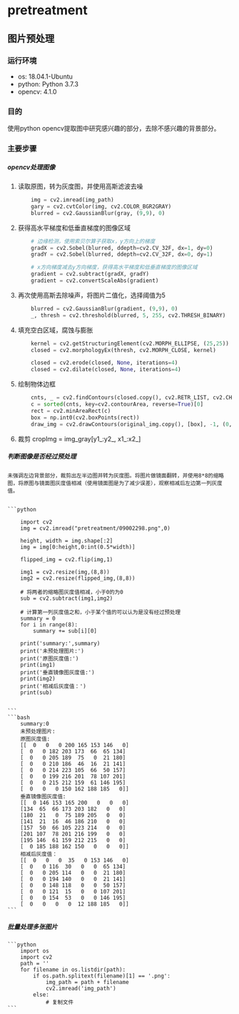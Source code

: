 # pretreatment

## 图片预处理

### 运行环境

- os: 18.04.1-Ubuntu
- python: Python 3.7.3
- opencv: 4.1.0

### 目的

使用python opencv提取图中研究感兴趣的部分，去除不感兴趣的背景部分。

### 主要步骤

##### opencv处理图像

1. 读取原图，转为灰度图，并使用高斯滤波去噪

    ```python
        img = cv2.imread(img_path)
        gary = cv2.cvtColor(img, cv2.COLOR_BGR2GRAY)
        blurred = cv2.GaussianBlur(gray, (9,9), 0)
    ```
2. 获得高水平梯度和低垂直梯度的图像区域
    
    ```python
        # 边缘检测，使用索贝尔算子获取x，y方向上的梯度
        gradX = cv2.Sobel(blurred, ddepth=cv2.CV_32F, dx=1, dy=0)
        gradY = cv2.Sobel(blurred, ddepth=cv2.CV_32F, dx=0, dy=1)

        # x方向梯度减去y方向梯度，获得高水平梯度和低垂直梯度的图像区域
        gradient = cv2.subtract(gradX, gradY)
        gradient = cv2.convertScaleAbs(gradient)
    ```
3. 再次使用高斯去除噪声，将图片二值化，选择阈值为5

    ```python
        blurred = cv2.GaussianBlur(gradient, (9,9), 0)
        _, thresh = cv2.threshold(blurred, 5, 255, cv2.THRESH_BINARY)
    ```
4. 填充空白区域，腐蚀与膨胀

    ```python
        kernel = cv2.getStructuringElement(cv2.MORPH_ELLIPSE, (25,25))
        closed = cv2.morphologyEx(thresh, cv2.MORPH_CLOSE, kernel)

        closed = cv2.erode(closed, None, iterations=4)
        closed = cv2.dilate(closed, None, iterations=4)
    ```
5. 绘制物体边框

    ```python
        cnts, _ = cv2.findContours(closed.copy(), cv2.RETR_LIST, cv2.CHAIN_APPROX_SIMPLE)
        c = sorted(cnts, key=cv2.contourArea, reverse=True)[0]
        rect = cv2.minAreaRect(c)
        box = np.int0(cv2.boxPoints(rect))
        draw_img = cv2.drawContours(original_img.copy(), [box], -1, (0,0,255))
    ```
6. 裁剪
    cropImg = img_gray[y1_:y2_, x1_:x2_]

##### 判断图像是否经过预处理
    
    未强调左边背景部分，裁剪出左半边图并转为灰度图。将图片做镜面翻转，并使用8*8的缩略图，将原图与镜面图灰度值相减（使用镜面图是为了减少误差），观察相减后左边第一列灰度值。
    

    ```python
        
        import cv2
        img = cv2.imread("pretreatment/09002298.png",0)

        height, width = img.shape[:2]
        img = img[0:height,0:int(0.5*width)]
        
        flipped_img = cv2.flip(img,1)
        
        img1 = cv2.resize(img,(8,8))
        img2 = cv2.resize(flipped_img,(8,8))
        
        # 将两者的缩略图灰度值相减，小于0的为0
        sub = cv2.subtract(img1,img2)
        
        # 计算第一列灰度值之和，小于某个值的可以认为是没有经过预处理
        summary = 0
        for i in range(8):
            summary += sub[i][0]
        
        print('summary:',summary)
        print('未预处理图片:')
        print('原图灰度值:')
        print(img1)
        print('垂直镜像图灰度值:')
        print(img2)
        print('相减后灰度值：')
        print(sub)


    ```
    ```bash
        summary:0
        未预处理图片:
        原图灰度值:
        [[  0   0   0 200 165 153 146   0]
        [  0   0 182 203 173  66  65 134]
        [  0   0 205 189  75   0  21 180]
        [  0   0 210 186  46  16  21 141]
        [  0   0 214 223 105  66  50 157]
        [  0   0 199 216 201  78 107 201]
        [  0   0 215 212 159  61 146 195]
        [  0   0   0 150 162 188 185   0]]
        垂直镜像图灰度值:
        [[  0 146 153 165 200   0   0   0]
        [134  65  66 173 203 182   0   0]
        [180  21   0  75 189 205   0   0]
        [141  21  16  46 186 210   0   0]
        [157  50  66 105 223 214   0   0]
        [201 107  78 201 216 199   0   0]
        [195 146  61 159 212 215   0   0]
        [  0 185 188 162 150   0   0   0]]
        相减后灰度值：
        [[  0   0   0  35   0 153 146   0]
        [  0   0 116  30   0   0  65 134]
        [  0   0 205 114   0   0  21 180]
        [  0   0 194 140   0   0  21 141]
        [  0   0 148 118   0   0  50 157]
        [  0   0 121  15   0   0 107 201]
        [  0   0 154  53   0   0 146 195]
        [  0   0   0   0  12 188 185   0]]
    ```

    


##### 批量处理多张图片

    ```python
        import os
        import cv2
        path = ''
        for filename in os.listdir(path):    
            if os.path.splitext(filename)[1] == '.png':
                img_path = path + filename
                cv2.imread('img_path')
            else:
                # 复制文件
    ```


